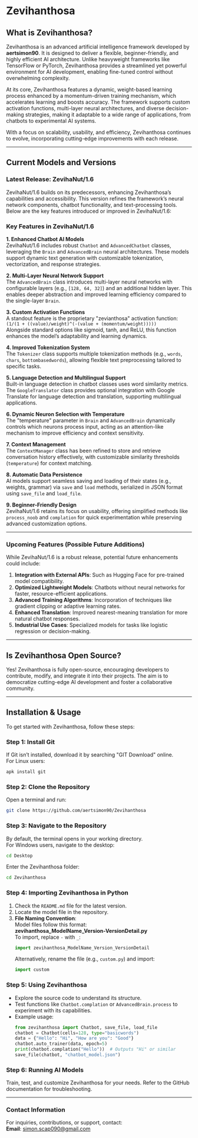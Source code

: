 # Zevihanthosa

## What is Zevihanthosa?

Zevihanthosa is an advanced artificial intelligence framework developed by **aertsimon90**. It is designed to deliver a flexible, beginner-friendly, and highly efficient AI architecture. Unlike heavyweight frameworks like TensorFlow or PyTorch, Zevihanthosa provides a streamlined yet powerful environment for AI development, enabling fine-tuned control without overwhelming complexity.

At its core, Zevihanthosa features a dynamic, weight-based learning process enhanced by a momentum-driven training mechanism, which accelerates learning and boosts accuracy. The framework supports custom activation functions, multi-layer neural architectures, and diverse decision-making strategies, making it adaptable to a wide range of applications, from chatbots to experimental AI systems.

With a focus on scalability, usability, and efficiency, Zevihanthosa continues to evolve, incorporating cutting-edge improvements with each release.

---

## Current Models and Versions

### Latest Release: ZevihaNut/1.6

ZevihaNut/1.6 builds on its predecessors, enhancing Zevihanthosa’s capabilities and accessibility. This version refines the framework’s neural network components, chatbot functionality, and text-processing tools. Below are the key features introduced or improved in ZevihaNut/1.6:

### Key Features in ZevihaNut/1.6

**1. Enhanced Chatbot AI Models**  
ZevihaNut/1.6 includes robust `Chatbot` and `AdvancedChatbot` classes, leveraging the `Brain` and `AdvancedBrain` neural architectures. These models support dynamic text generation with customizable tokenization, vectorization, and response strategies.

**2. Multi-Layer Neural Network Support**  
The `AdvancedBrain` class introduces multi-layer neural networks with configurable layers (e.g., `[128, 64, 32]`) and an additional hidden layer. This enables deeper abstraction and improved learning efficiency compared to the single-layer `Brain`.

**3. Custom Activation Functions**  
A standout feature is the proprietary "zevianthosa" activation function:  
`(1/(1 + ((value)/weight)^(-(value + (momentum/weight)))))`  
Alongside standard options like sigmoid, tanh, and ReLU, this function enhances the model’s adaptability and learning dynamics.

**4. Improved Tokenization System**  
The `Tokenizer` class supports multiple tokenization methods (e.g., `words`, `chars`, `bottombasedwords`), allowing flexible text preprocessing tailored to specific tasks.

**5. Language Detection and Multilingual Support**  
Built-in language detection in chatbot classes uses word similarity metrics. The `GoogleTranslator` class provides optional integration with Google Translate for language detection and translation, supporting multilingual applications.

**6. Dynamic Neuron Selection with Temperature**  
The "temperature" parameter in `Brain` and `AdvancedBrain` dynamically controls which neurons process input, acting as an attention-like mechanism to improve efficiency and context sensitivity.

**7. Context Management**  
The `ContextManager` class has been refined to store and retrieve conversation history effectively, with customizable similarity thresholds (`temperature`) for context matching.

**8. Automatic Data Persistence**  
AI models support seamless saving and loading of their states (e.g., weights, grammar) via `save` and `load` methods, serialized in JSON format using `save_file` and `load_file`.

**9. Beginner-Friendly Design**  
ZevihaNut/1.6 retains its focus on usability, offering simplified methods like `process_noob` and `complation` for quick experimentation while preserving advanced customization options.

---

### Upcoming Features (Possible Future Additions)

While ZevihaNut/1.6 is a robust release, potential future enhancements could include:  
1. **Integration with External APIs**: Such as Hugging Face for pre-trained model compatibility.  
2. **Optimized Lightweight Models**: Chatbots without neural networks for faster, resource-efficient applications.  
3. **Advanced Training Algorithms**: Incorporation of techniques like gradient clipping or adaptive learning rates.  
4. **Enhanced Translation**: Improved nearest-meaning translation for more natural chatbot responses.  
5. **Industrial Use Cases**: Specialized models for tasks like logistic regression or decision-making.

---

## Is Zevihanthosa Open Source?

Yes! Zevihanthosa is fully open-source, encouraging developers to contribute, modify, and integrate it into their projects. The aim is to democratize cutting-edge AI development and foster a collaborative community.

---

## Installation & Usage

To get started with Zevihanthosa, follow these steps:

### Step 1: Install Git  
If Git isn’t installed, download it by searching "GIT Download" online.  
For Linux users:  
```bash
apk install git
```

### Step 2: Clone the Repository  
Open a terminal and run:  
```bash
git clone https://github.com/aertsimon90/Zevihanthosa
```

### Step 3: Navigate to the Repository  
By default, the terminal opens in your working directory.  
For Windows users, navigate to the desktop:  
```bash
cd Desktop
```  
Enter the Zevihanthosa folder:  
```bash
cd Zevihanthosa
```

### Step 4: Importing Zevihanthosa in Python  
1. Check the `README.md` file for the latest version.  
2. Locate the model file in the repository.  
3. **File Naming Convention**:  
   Model files follow this format:  
   **zevihanthosa_ModelName_Version-VersionDetail.py**  
   To import, replace `-` with `_`:  
   ```python
   import zevihanthosa_ModelName_Version_VersionDetail
   ```  
   Alternatively, rename the file (e.g., `custom.py`) and import:  
   ```python
   import custom
   ```

### Step 5: Using Zevihanthosa  
- Explore the source code to understand its structure.  
- Test functions like `Chatbot.complation` or `AdvancedBrain.process` to experiment with its capabilities.  
- Example usage:  
  ```python
  from zevihanthosa import Chatbot, save_file, load_file
  chatbot = Chatbot(cells=128, type="basicwords")
  data = {"Hello": "Hi", "How are you": "Good"}
  chatbot.auto_trainer(data, epoch=5)
  print(chatbot.complation("Hello"))  # Outputs "Hi" or similar
  save_file(chatbot, "chatbot_model.json")
  ```

### Step 6: Running AI Models  
Train, test, and customize Zevihanthosa for your needs. Refer to the GitHub documentation for troubleshooting.

---

### Contact Information

For inquiries, contributions, or support, contact:  
**Email**: simon.scap090@gmail.com

